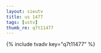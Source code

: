 ```yaml
--- 
layout: sieutv
title: us 1477
tags: [ustv]
thumb_re: q7t11477
---
```

{% include tvadv key="q7t11477" %} 
